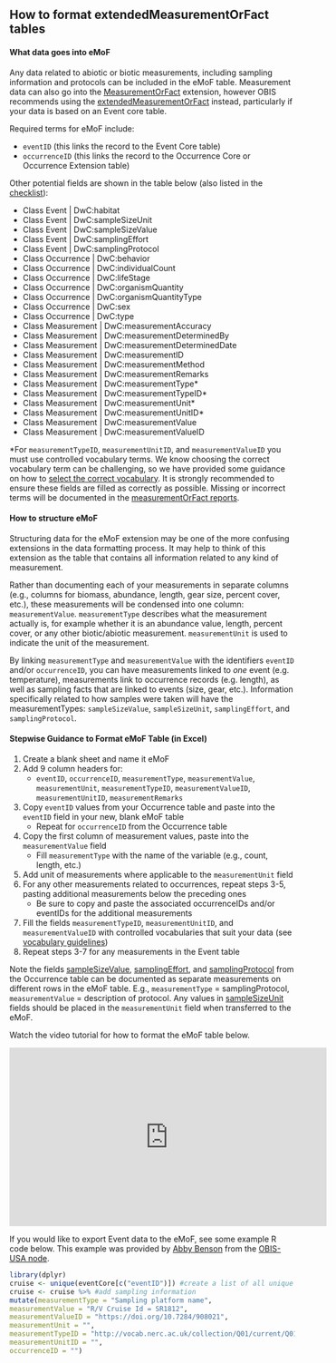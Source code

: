 ## How to format extendedMeasurementOrFact tables

#### What data goes into eMoF

Any data related to abiotic or biotic measurements, including sampling information and protocols can be included in the eMoF table. Measurement data can also go into the [MeasurementOrFact](https://rs.gbif.org/extension/dwc/measurements_or_facts_2022-02-02.xml) extension, however OBIS recommends using the [extendedMeasurementOrFact](https://rs.gbif.org/extension/obis/extended_measurement_or_fact.xml) instead, particularly if your data is based on an Event core table.

Required terms for eMoF include:

* `eventID` (this links the record to the Event Core table)
* `occurrenceID` (this links the record to the Occurrence Core or Occurrence Extension table)

Other potential fields are shown in the table below (also listed in the [checklist](checklist.html)):

* Class Event | DwC:habitat
* Class Event | DwC:sampleSizeUnit
* Class Event | DwC:sampleSizeValue
* Class Event | DwC:samplingEffort
* Class Event | DwC:samplingProtocol
* Class Occurrence | DwC:behavior
* Class Occurrence | DwC:individualCount
* Class Occurrence | DwC:lifeStage
* Class Occurrence | DwC:organismQuantity
* Class Occurrence | DwC:organismQuantityType
* Class Occurrence | DwC:sex
* Class Occurrence | DwC:type
* Class Measurement | DwC:measurementAccuracy
* Class Measurement | DwC:measurementDeterminedBy
* Class Measurement | DwC:measurementDeterminedDate
* Class Measurement | DwC:measurementID
* Class Measurement | DwC:measurementMethod
* Class Measurement | DwC:measurementRemarks
* Class Measurement | DwC:measurementType*
* Class Measurement | DwC:measurementTypeID*
* Class Measurement | DwC:measurementUnit*
* Class Measurement | DwC:measurementUnitID*
* Class Measurement | DwC:measurementValue
* Class Measurement | DwC:measurementValueID

*For `measurementTypeID`, `measurementUnitID`, and `measurementValueID` you must use controlled vocabulary terms. We know choosing the correct vocabulary term can be challenging, so we have provided some guidance on how to [select the correct vocabulary](vocabulary.html). It is strongly recommended to ensure these fields are filled as correctly as possible. Missing or incorrect terms will be documented in the [measurementOrFact reports](https://r.obis.org/mof/).

#### How to structure eMoF

Structuring data for the eMoF extension may be one of the more confusing extensions in the data formatting process. It may help to think of this extension as the table that contains all information related to any kind of measurement.

Rather than documenting each of your measurements in separate columns (e.g., columns for biomass, abundance, length, gear size, percent cover, etc.), these measurements will be condensed into one column: `measurementValue`. `measurementType` describes what the measurement actually is, for example whether it is an abundance value, length, percent cover, or any other biotic/abiotic measurement. `measurementUnit` is used to indicate the unit of the measurement.

By linking `measurementType` and `measurementValue` with the identifiers `eventID` and/or `occurrenceID`, you can have measurements linked to *one* event (e.g. temperature), measurements link to occurrence records (e.g. length), as well as sampling facts that are linked to events (size, gear, etc.). Information specifically related to how samples were taken will have the measurementTypes: `sampleSizeValue`, `sampleSizeUnit`, `samplingEffort`, and `samplingProtocol`.

#### Stepwise Guidance to Format eMoF Table (in Excel)

1. Create a blank sheet and name it eMoF
2. Add 9 column headers for:
    * `eventID`, `occurrenceID`, `measurementType`, `measurementValue`, `measurementUnit`, `measurementTypeID`, `measurementValueID`, `measurementUnitID`, `measurementRemarks`
3. Copy `eventID` values from your Occurrence table and paste into the `eventID` field in your new, blank eMoF table
    * Repeat for `occurrenceID` from the Occurrence table
4. Copy the first column of measurement values, paste into the `measurementValue` field
    * Fill `measurementType` with the name of the variable (e.g., count, length, etc.)
5. Add unit of measurements where applicable to the `measurementUnit` field
6. For any other measurements related to occurrences, repeat steps 3-5, pasting additional measurements below the preceding ones
    * Be sure to copy and paste the associated occurrenceIDs and/or eventIDs for the additional measurements
7. Fill the fields `measurementTypeID`, `measurementUnitID`, and `measurementValueID` with controlled vocabularies that suit your data (see [vocabulary guidelines](vocabulary.html))
8. Repeat steps 3-7 for any measurements in the Event table

Note the fields [sampleSizeValue](https://dwc.tdwg.org/terms/#dwc:sampleSizeValue), [samplingEffort](https://dwc.tdwg.org/terms/#dwc:samplingEffort), and [samplingProtocol](https://dwc.tdwg.org/terms/#dwc:samplingProtocol) from the Occurrence table can be documented as separate measurements on different rows in the eMoF table. E.g., `measurementType` = samplingProtocol, `measurementValue` = description of protocol. Any values in [sampleSizeUnit](https://dwc.tdwg.org/terms/#dwc:sampleSizeUnit) fields should be placed in the `measurementUnit` field when transferred to the eMoF.

Watch the video tutorial for how to format the eMoF table below.

  <iframe width="560" height="315"
src="https://www.youtube.com/embed/EjM0HRrF1B4"
frameborder="0"
allow="accelerometer; autoplay; encrypted-media; gyroscope; picture-in-picture"
allowfullscreen></iframe>

If you would like to export Event data to the eMoF, see some example R code below. This example was provided by [Abby Benson](https://orcid.org/0000-0002-4391-107X) from the [OBIS-USA node](https://www.usgs.gov/ocean-biodiversity-information-system-usa).

```R
library(dplyr)
cruise <- unique(eventCore[c("eventID")]) #create a list of all unique eventIDs from your event table
cruise <- cruise %>% #add sampling information 
mutate(measurementType = "Sampling platform name",
measurementValue = "R/V Cruise Id = SR1812",
measurementValueID = "https://doi.org/10.7284/908021",
measurementUnit = "",
measurementTypeID = "http://vocab.nerc.ac.uk/collection/Q01/current/Q0100001/",
measurementUnitID = "",
occurrenceID = "")
```
